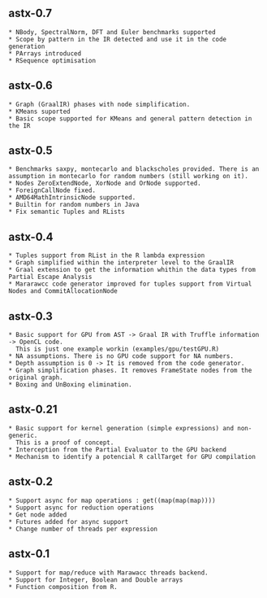 ## astx-0.7
	* NBody, SpectralNorm, DFT and Euler benchmarks supported
	* Scope by pattern in the IR detected and use it in the code generation
	* PArrays introduced 
	* RSequence optimisation 

## astx-0.6
	* Graph (GraalIR) phases with node simplification.
	* KMeans suported
	* Basic scope supported for KMeans and general pattern detection in the IR

## astx-0.5 
	* Benchmarks saxpy, montecarlo and blackscholes provided. There is an assumption in montecarlo for random numbers (still working on it).
	* Nodes ZeroExtendNode, XorNode and OrNode supported.
	* ForeignCallNode fixed.
	* AMD64MathIntrinsicNode supported.
	* Builtin for random numbers in Java
	* Fix semantic Tuples and RLists

## astx-0.4 
	* Tuples support from RList in the R lambda expression
	* Graph simplified within the interpreter level to the GraalIR
	* Graal extension to get the information whithin the data types from Partial Escape Analysis
	* Mararawcc code generator improved for tuples support from Virtual Nodes and CommitAllocationNode

## astx-0.3
	* Basic support for GPU from AST -> Graal IR with Truffle information -> OpenCL code.
      This is just one example workin (examples/gpu/testGPU.R) 
	* NA assumptions. There is no GPU code support for NA numbers. 
	* Depth assumption is 0 -> It is removed from the code generator.
	* Graph simplification phases. It removes FrameState nodes from the original graph.
	* Boxing and UnBoxing elimination. 

## astx-0.21
	* Basic support for kernel generation (simple expressions) and non-generic.
      This is a proof of concept.
	* Interception from the Partial Evaluator to the GPU backend
	* Mechanism to identify a potencial R callTarget for GPU compilation

## astx-0.2
	* Support async for map operations : get((map(map(map))))
	* Support async for reduction operations
	* Get node added
	* Futures added for async support
	* Change number of threads per expression

## astx-0.1
	* Support for map/reduce with Marawacc threads backend. 
	* Support for Integer, Boolean and Double arrays
	* Function composition from R.


